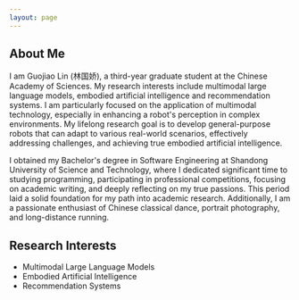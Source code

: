 ```yaml
---
layout: page
---
```


## About Me

I am Guojiao Lin (林国娇), a third-year graduate student at the Chinese Academy of Sciences. My research interests include multimodal large language models, embodied artificial intelligence and recommendation systems. I am particularly focused on the application of multimodal technology, especially in enhancing a robot's perception in complex environments. My lifelong research goal is to develop general-purpose robots that can adapt to various real-world scenarios, effectively addressing challenges, and achieving true embodied artificial intelligence.

I obtained my Bachelor's degree in Software Engineering at Shandong University of Science and Technology, where I dedicated significant time to studying programming, participating in professional competitions, focusing on academic writing, and deeply reflecting on my true passions. This period laid a solid foundation for my path into academic research. Additionally, I am a passionate enthusiast of Chinese classical dance, portrait photography, and long-distance running.

## Research Interests

- Multimodal Large Language Models
- Embodied Artificial Intelligence
- Recommendation Systems
